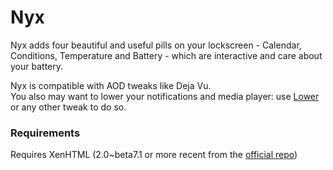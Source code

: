 # Nyx
Nyx adds four beautiful and useful pills on your lockscreen - Calendar, Conditions, Temperature and Battery - which are interactive and care about your battery.

Nyx is compatible with AOD tweaks like Deja Vu.<br>
You also may want to lower your notifications and media player: use [Lower]() or any other tweak to do so.

### Requirements
Requires XenHTML (2.0~beta7.1 or more recent from the [official repo](https://xenpublic.incendo.ws/))

